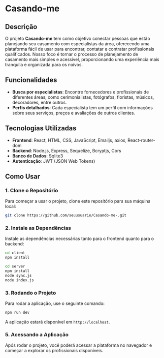 # Casando-me

## Descrição

O projeto **Casando-me** tem como objetivo conectar pessoas que estão planejando seu casamento com especialistas da área, oferecendo uma plataforma fácil de usar para encontrar, contatar e contratar profissionais qualificados. Nosso foco é tornar o processo de planejamento de casamento mais simples e acessível, proporcionando uma experiência mais tranquila e organizada para os noivos.

## Funcionalidades

- **Busca por especialistas**: Encontre fornecedores e profissionais de diferentes áreas, como cerimonialistas, fotógrafos, floristas, músicos, decoradores, entre outros.
- **Perfis detalhados**: Cada especialista tem um perfil com informações sobre seus serviços, preços e avaliações de outros clientes.

## Tecnologias Utilizadas

- **Frontend**: React, HTML, CSS, JavaScript, Emailjs, axios, React-router-dom
- **Backend**: Node.js, Express, Sequelize, Bcryptjs, Cors
- **Banco de Dados**: Sqlite3
- **Autenticação**: JWT (JSON Web Tokens)

## Como Usar

### 1. Clone o Repositório

Para começar a usar o projeto, clone este repositório para sua máquina local:

```bash
git clone https://github.com/seuusuario/Casando-me-.git
```

### 2. Instale as Dependências

Instale as dependências necessárias tanto para o frontend quanto para o backend:

```bash
cd client
npm install
```

```bash
cd server
npm install
node sync.js
node index.js
```

### 3. Rodando o Projeto

Para rodar a aplicação, use o seguinte comando:

```bash
npm run dev
```
A aplicação estará disponível em `http://localhost`.

### 5. Acessando a Aplicação

Após rodar o projeto, você poderá acessar a plataforma no navegador e começar a explorar os profissionais disponíveis.
